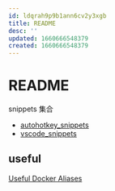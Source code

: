 ```yaml
---
id: ldqrah9p9b1ann6cv2y3xgb
title: README
desc: ''
updated: 1660666548379
created: 1660666548379
---
```

# README

snippets 集合

- [autohotkey_snippets](autohotkey_snippets.ahk)
- [vscode_snippets](vscode_snippets.md)

## useful

[Useful Docker Aliases](https://gist.github.com/jgrodziski/9ed4a17709baad10dbcd4530b60dfcbb)
